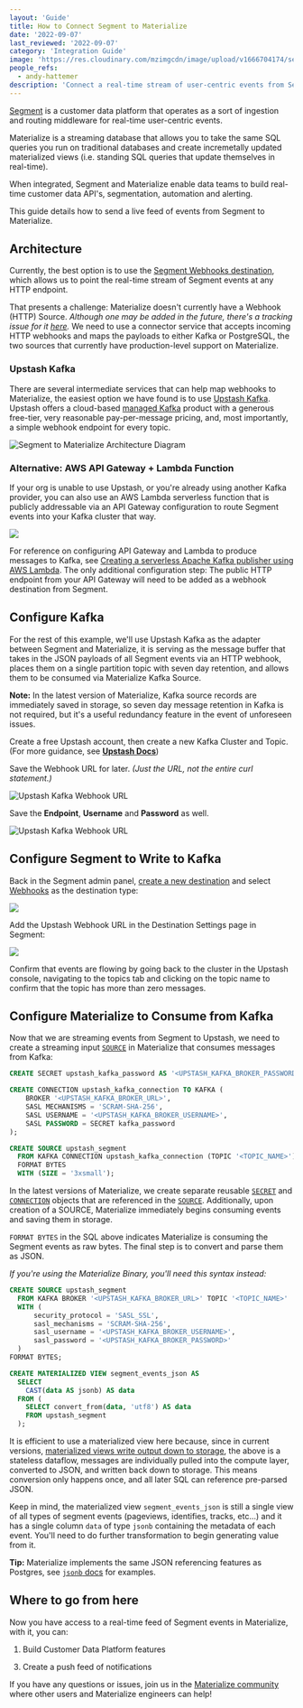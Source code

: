 ```yaml
---
layout: 'Guide'
title: How to Connect Segment to Materialize
date: '2022-09-07'
last_reviewed: '2022-09-07'
category: 'Integration Guide'
image: 'https://res.cloudinary.com/mzimgcdn/image/upload/v1666704174/segment-materialize.png'
people_refs:
  - andy-hattemer
description: 'Connect a real-time stream of user-centric events from Segment to Materialize, using Kafka as the intermediary.'
---
```


[Segment](https://segment.com) is a customer data platform that operates as a sort of ingestion and routing middleware for real-time user-centric events.

Materialize is a streaming database that allows you to take the same SQL queries you run on traditional databases and create incremetally updated materialized views (i.e. standing SQL queries that update themselves in real-time).

When integrated, Segment and Materialize enable data teams to build real-time customer data API's, segmentation, automation and alerting.

This guide details how to send a live feed of events from Segment to Materialize.

## Architecture

Currently, the best option is to use the [Segment Webhooks destination](https://segment.com/docs/connections/destinations/catalog/webhooks/), which allows us to point the real-time stream of Segment events at any HTTP endpoint.

That presents a challenge:
Materialize doesn't currently have a Webhook (HTTP) Source. _Although one may be added in the future, there's a tracking issue for it [here](https://github.com/MaterializeInc/materialize/issues/1701)._
We need to use a connector service that accepts incoming HTTP webhooks and maps the payloads to either Kafka or PostgreSQL, the two sources that currently have production-level support on Materialize.

<!-- :::note{.warning} -->
<!-- **Note:** Materialize is [Postgres wire-compatible](/blog/postgres-compatibility/), but we can't use the [Segment Postgres destination](https://segment.com/docs/connections/storage/catalog/postgres/#postgres-warehouse-destination) because it is a [Warehouse Destination](https://segment.com/docs/connections/storage/warehouses/#:~:text=In%20Segment%2C%20a%20Warehouse%20is,you've%20sent%20to%20Segment.):
Instead of streaming updates, Warehouse destinations sync data in bulk at regular 6-24 hour intervals. -->
<!-- ::: -->

### Upstash Kafka

There are several intermediate services that can help map webhooks to Materialize, the easiest option we have found is to use [Upstash Kafka](https://upstash.com/).
Upstash offers a cloud-based [managed Kafka](https://docs.upstash.com/kafka) product with a generous free-tier, very reasonable pay-per-message pricing, and, most importantly, a simple webhook endpoint for every topic.

![Segment to Materialize Architecture Diagram](/svgs/segment-to-materialize.svg)

### Alternative: AWS API Gateway + Lambda Function

If your org is unable to use Upstash, or you're already using another Kafka provider, you can also use an AWS Lambda serverless function that is publicly addressable via an API Gateway configuration to route Segment events into your Kafka cluster that way.

![](/svgs/segment-lambda-kafka-materialize.svg)

For reference on configuring API Gateway and Lambda to produce messages to Kafka, see [Creating a serverless Apache Kafka publisher using AWS Lambda](https://aws.amazon.com/blogs/compute/creating-a-serverless-apache-kafka-publisher-using-aws-lambda/). The only additional configuration step: The public HTTP endpoint from your API Gateway will need to be added as a webhook destination from Segment.

## Configure Kafka

For the rest of this example, we'll use Upstash Kafka as the adapter between Segment and Materialize, it is serving as the message buffer that takes in the JSON payloads of all Segment events via an HTTP webhook, places them on a single partition topic with seven day retention, and allows them to be consumed via Materialize Kafka Source.

<!-- :::note{.info} -->
**Note:** In the latest version of Materialize, Kafka source records are immediately saved in storage, so seven day message retention in Kafka is not required, but it's a useful redundancy feature in the event of unforeseen issues.
<!-- ::: -->

Create a free Upstash account, then create a new Kafka Cluster and Topic. (For more guidance, see [**Upstash Docs**](https://docs.upstash.com/kafka))

Save the Webhook URL for later. _(Just the URL, not the entire curl statement.)_

![Upstash Kafka Webhook URL](/images/upstash-kafka-webhook-url.webp)

Save the **Endpoint**, **Username** and **Password** as well.

![Upstash Kafka Webhook URL](/images/upstash-kafka-creds.webp)

## Configure Segment to Write to Kafka

Back in the Segment admin panel, [create a new destination](https://segment.com/docs/getting-started/05-data-to-destinations/) and select [Webhooks](https://segment.com/docs/connections/destinations/catalog/webhooks/) as the destination type:

![](/images/segment-webhooks-destination.webp)

Add the Upstash Webhook URL in the Destination Settings page in Segment:

![](/images/segment-webhooks-form.webp)

Confirm that events are flowing by going back to the cluster in the Upstash console, navigating to the topics tab and clicking on the topic name to confirm that the topic has more than zero messages.

## Configure Materialize to Consume from Kafka

Now that we are streaming events from Segment to Upstash, we need to create a streaming input [`SOURCE`](https://materialize.com/docs/overview/key-concepts/#sources) in Materialize that consumes messages from Kafka:

```sql title="Current Materialize Version"
CREATE SECRET upstash_kafka_password AS '<UPSTASH_KAFKA_BROKER_PASSWORD>';

CREATE CONNECTION upstash_kafka_connection TO KAFKA (
    BROKER '<UPSTASH_KAFKA_BROKER_URL>',
    SASL MECHANISMS = 'SCRAM-SHA-256',
    SASL USERNAME = '<UPSTASH_KAFKA_BROKER_USERNAME>',
    SASL PASSWORD = SECRET kafka_password
);

CREATE SOURCE upstash_segment
  FROM KAFKA CONNECTION upstash_kafka_connection (TOPIC '<TOPIC_NAME>')
  FORMAT BYTES
  WITH (SIZE = '3xsmall');
```

In the latest versions of Materialize, we create separate reusable [`SECRET`](https://materialize.com/docs/sql/create-secret/) and [`CONNECTION`](https://materialize.com/docs/sql/create-connection/) objects that are referenced in the [`SOURCE`](https://materialize.com/docs/overview/key-concepts/#sources).
Additionally, upon creation of a SOURCE, Materialize immediately begins consuming events and saving them in storage.

`FORMAT BYTES` in the SQL above indicates Materialize is consuming the Segment events as raw bytes. The final step is to convert and parse them as JSON.

_If you're using the Materialize Binary, you'll need this syntax instead:_

```sql title="Materialize Binary"
CREATE SOURCE upstash_segment
  FROM KAFKA BROKER '<UPSTASH_KAFKA_BROKER_URL>' TOPIC '<TOPIC_NAME>'
  WITH (
      security_protocol = 'SASL_SSL',
      sasl_mechanisms = 'SCRAM-SHA-256',
      sasl_username = '<UPSTASH_KAFKA_BROKER_USERNAME>',
      sasl_password = '<UPSTASH_KAFKA_BROKER_PASSWORD>'
  )
FORMAT BYTES;
```

```sql title="Convert to JSON"
CREATE MATERIALIZED VIEW segment_events_json AS
  SELECT
    CAST(data AS jsonb) AS data
  FROM (
    SELECT convert_from(data, 'utf8') AS data
    FROM upstash_segment
  );
```

It is efficient to use a materialized view here because, since in current versions, [materialized views write output down to storage](https://materialize.com/docs/overview/key-concepts/#materialized-views:~:text=The%20results%20of%20a%20materialized%20view%20are%20persisted%20in%20durable%20storage), the above is a stateless dataflow, messages are individually pulled into the compute layer, converted to JSON, and written back down to storage. This means conversion only happens once, and all later SQL can reference pre-parsed JSON.

Keep in mind, the materialized view `segment_events_json` is still a single view of all types of segment events (pageviews, identifies, tracks, etc...) and it has a single column `data` of type `jsonb` containing the metadata of each event. You'll need to do further transformation to begin generating value from it.

<!-- :::note{.info} -->
**Tip:** Materialize implements the same JSON referencing features as Postgres, see [`jsonb` docs](https://materialize.com/docs/sql/types/jsonb/) for examples.
<!-- ::: -->

## Where to go from here

Now you have access to a real-time feed of Segment events in Materialize, with it, you can:

1. Build Customer Data Platform features
<!-- 2. [Monitor data for errors, anomalies or any other condition.](/blog/real-time-data-quality-tests-using-dbt-and-materialize/) -->
3. Create a push feed of notifications

If you have any questions or issues, join us in the [Materialize community](https://materialize.com/s/chat) where other users and Materialize engineers can help!
